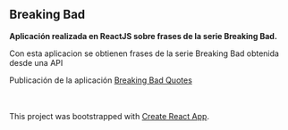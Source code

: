 ## Breaking Bad

**Aplicación realizada en ReactJS sobre frases de la serie Breaking Bad.**

Con esta aplicacion se obtienen frases de la serie Breaking Bad obtenida desde una API

Publicación de la aplicación [Breaking Bad Quotes](https://modest-feynman-f72d10.netlify.app)
<br/>
<br/>
<br/>


This project was bootstrapped with [Create React App](https://github.com/facebook/create-react-app).


